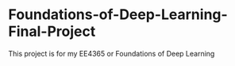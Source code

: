 # Foundations-of-Deep-Learning-Final-Project
This project is for my EE4365 or Foundations of Deep Learning
